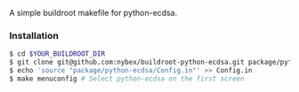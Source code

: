 A simple buildroot makefile for python-ecdsa.

### Installation
```bash
$ cd $YOUR_BUILDROOT_DIR
$ git clone git@github.com:nybex/buildroot-python-ecdsa.git package/python-ecdsa
$ echo 'source "package/python-ecdsa/Config.in"' >> Config.in
$ make menuconfig # Select python-ecdsa on the first screen
```
